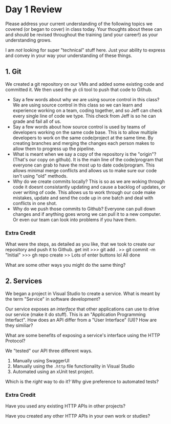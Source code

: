# Day 1 Review

Please address your current understanding of the following topics we covered (or began to cover) in class today. Your thoughts about these can and should be revised throughout the training (and your career!) as your understanding grows.

I am *not* looking for super "technical" stuff here. Just your ability to express and convey in your way your understanding of these things.

## 1. Git

We created a git repository on our VMs and added some existing code and committed it. We then used the `gh` cli tool to push that code to Github. 

- Say a few words about why *we* are using source control in this class?
We are using source control in this class so we can learn and experience working on a team, coding together, and so Jeff can check every single line of code we type. This check from Jeff is so he can grade and fail all of us.
- Say a few words about how source control is used by teams of developers working on the same code base.
This is to allow multiple developers to work on the same code/project at the same time. By creating branches and merging the changes each person makes to allow them to progress up the pipeline.
- What is meant when we say a copy of the repository is the "origin"? (That's our copy on github).
It is the main line of the code/program that everyone can grab to have the most up to date code/program. This allows minimal merge conflicts and allows us to make sure our code isn't using "old" methods.
- Why do we create commits locally?
This is so as we are woking through code it doesnt consistantly updating and cause a backlog of updates, or over writing of code. This allows us to work through our code make mistakes, update and send the code up in one batch and deal with conflicts in one shot.
- Why do we push those commits to Github?
Everyone can pull down changes and if anything goes wrong we can pull it to a new computer. Or even our team can look into problems if you have them.


### Extra Credit

What were the steps, as detailed as you like, that we took to create our repository and push it to Github.
get init >>> git add . >> git commit -m "Initial" >>> gh repo create >> Lots of enter buttons lol 
All done

What are some other ways you might do the same thing?



## 2. Services

We began a project in Visual Studio to create a service. What is meant by the term "Service" in software development?

Our service exposes an *interface* that other applications can use to drive our service (make it do stuff). This is an
"Application Programming Interfact". How does an API differ from a "User Interface" (UI)? How are they similiar?

What are some benefits of exposing a service's interface using the HTTP Protocol?

We "tested" our API three different ways. 

1. Manually using SwaggerUI
2. Manually using the `.http` file functionality in Visual Studio
3. Automated using an xUnit test project.

Which is the *right* way to do it? Why give preference to automated tests? 

### Extra Credit

Have you used any existing HTTP APIs in other projects?

Have you created any other HTTP APIs in your own work or studies?

